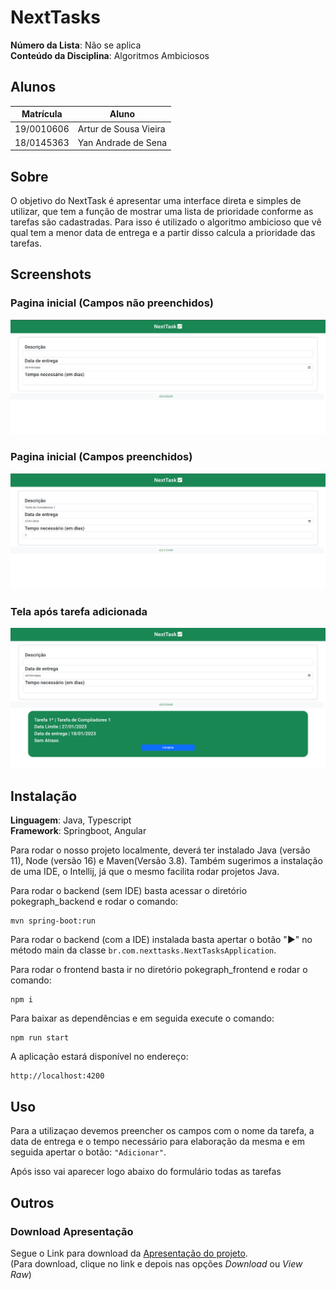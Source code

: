 # NextTasks

**Número da Lista**: Não se aplica<br>
**Conteúdo da Disciplina**: Algoritmos Ambiciosos<br>

## Alunos
|Matrícula | Aluno |
| -- | -- |
| 19/0010606 | Artur de Sousa Vieira |
| 18/0145363 |  Yan Andrade de Sena  |

## Sobre 
O objetivo do NextTask é apresentar uma interface direta e simples de utilizar, que tem a função de mostrar uma lista de prioridade conforme as tarefas são cadastradas. Para isso é utilizado o algoritmo ambicioso que vê qual tem a menor data de entrega e a partir disso calcula a prioridade das tarefas. 

## Screenshots

### Pagina inicial (Campos não preenchidos)

![Campos não preenchidos](assets-readme/Imagem-sem-nada-preenchido.png) 

### Pagina inicial (Campos preenchidos)

![Campos preenchidos](assets-readme/Imagem-com-campos-preenchidos.png) 

### Tela após tarefa adicionada

![Tarefa adicionada](assets-readme/Imagem-com-tarefa-adicionada.png) 

## Instalação 
**Linguagem**: Java, Typescript<br>
**Framework**: Springboot, Angular<br>

Para rodar o nosso projeto localmente, deverá ter instalado Java (versão 11), Node (versão 16) e Maven(Versão 3.8). Também sugerimos a instalação de uma IDE, o Intellij, já que o mesmo facilita rodar projetos Java.

Para rodar o backend (sem IDE) basta acessar o diretório pokegraph_backend e rodar o comando:

```
mvn spring-boot:run 
```

Para rodar o backend (com a IDE) instalada basta apertar o botão "▶" no método main da classe ``br.com.nexttasks.NextTasksApplication``.

Para rodar o frontend basta ir no diretório pokegraph_frontend e rodar o comando:

```
npm i 
```

Para baixar as dependências e em seguida execute o comando:

```
npm run start
```

A aplicação estará disponível no endereço:

```
http://localhost:4200
```

## Uso 
Para a utilizaçao devemos preencher os campos com o nome da tarefa, a data de entrega e o tempo necessário para elaboração da mesma e em seguida apertar o botão: ``"Adicionar"``.

Após isso vai aparecer logo abaixo do formulário todas as tarefas

## Outros 

### Download Apresentação

Segue o Link para download da [Apresentação do projeto](assets-readme/greed.mp4).<br>
(Para download, clique no link e depois nas opções *Download* ou *View Raw*)
